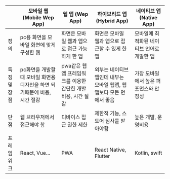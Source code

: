 |  | 모바일 웹 (Mobile Wep App) | 웹 앱 (Wep App) | 하이브리드 앱 (Hybrid App) | 네이티브 앱 (Native App) |
| --- | --- | --- | --- | --- |
| 정의 | pc용 화면을 모바일 화면에 맞게 구성한 웹 | 화면은 모바일 웹과 앱으로 접근 가능하게 한 앱 | 화면은 모바일 웹과 앱으로 접근할 수 있게 한 앱 | 모바일에 최적화된 네이티브 언어로 개발한 앱 |
| 특징 및 장점 | pc화면을 개발할때 모바일 화면용 디자인을 하면 되기때문에 비용, 시간 절감 | pwa같은 웹앱 프레임워크를 이용한 간단한 개발 비용, 시간 절감 | 외부는 네이티브 앱인데 내부는 모바일 웹앱, 웹 앱보다 모든 면에서 좋음 | 가장 모바일에서 높은 퍼포먼스와 안정성 |
| 단점 | 웹 브라우저에서 접근해야 함 | 디바이스 접근 권한 제한 | 제한적 기능, 스토어 심사를 받아야함 | 높은 개발, 운영비용 |
| 프레임워크 | React, Vue… | PWA | React Native, Flutter | Kotlin, swift |
